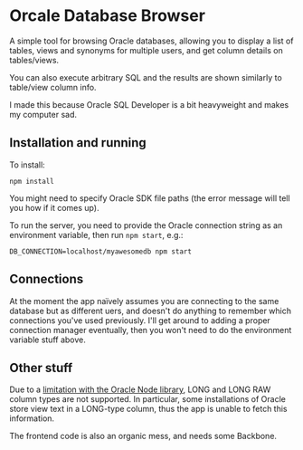 # Orcale Database Browser

A simple tool for browsing Oracle databases, allowing you to display a list of tables,
views and synonyms for multiple users, and get column details on tables/views.

You can also execute arbitrary SQL and the results are shown similarly to
table/view column info.

I made this because Oracle SQL Developer is a bit heavyweight and makes my
computer sad.

## Installation and running

To install:

```
npm install
```

You might need to specify Oracle SDK file paths (the error message will tell
you how if it comes up).

To run the server, you need to provide the Oracle connection string as an
environment variable, then run `npm start`, e.g.:

```
DB_CONNECTION=localhost/myawesomedb npm start
```

## Connections

At the moment the app naïvely assumes you are connecting to the same database
but as different uers, and doesn't do anything to remember which connections
you've used previously. I'll get around to adding a proper connection manager
eventually, then you won't need to do the environment variable stuff above.

## Other stuff

Due to a [limitation with the Oracle Node
library](https://github.com/oracle/node-oracledb/issues/261), LONG and LONG RAW
column types are not supported. In particular, some installations of Oracle
store view text in a LONG-type column, thus the app is unable to fetch this
information.

The frontend code is also an organic mess, and needs some Backbone.

